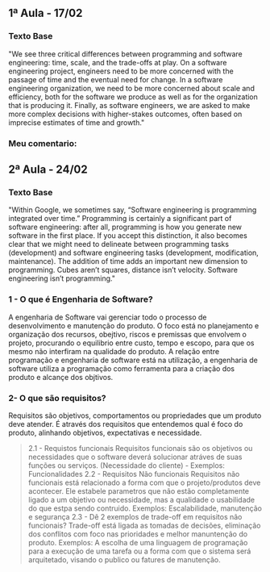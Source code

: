 ## 1ª Aula - 17/02
### Texto Base
"We see three critical differences between programming and software engineering: time, scale, and the trade-offs at play. On a software engineering project, engineers need to be more concerned with the passage of time and the eventual need for change. In a software engineering organization, we need to be more concerned about scale and efficiency, both for the software we produce as well as for the organization that is producing it. Finally, as software engineers, we are asked to make more complex decisions with higher-stakes outcomes, often based on imprecise estimates of time and growth."

### Meu comentario:

## 2ª Aula - 24/02
### Texto Base
"Within Google, we sometimes say, “Software engineering is programming integrated over time.” Programming is certainly a significant part of software engineering: after all, programming is how you generate new software in the first place. If you accept this distinction, it also becomes clear that we might need to delineate between programming tasks (development) and software engineering tasks (development, modification, maintenance). The addition of time adds an important new dimension to programming. Cubes aren’t squares, distance isn’t velocity. Software engineering isn’t programming."


### 1 - O que é Engenharia de Software? 
A engenharia de Software vai gerenciar todo o processo de desenvolvimento e manutenção do produto. O foco está no planejamento e organização dos recursos, obejtivo, riscos e premissas que envolvem o projeto, procurando o equilibrio entre custo, tempo e escopo, para que os mesmo não interfiram na qualidade do produto.
A relação entre programação e engenharia de software está na utilização, a engenharia de software utiliza a programação como ferramenta para a criação dos produto e alcançe dos objtivos.


### 2- O que são requisitos? 
Requisitos são objetivos, comportamentos ou propriedades que um produto deve atender. É através dos requisitos que entendemos qual é foco do produto, alinhando objetivos, expectativas e necessidade. 
 > 2.1 - Requistos funcionais
 Requisitos funcionais são os objetivos ou necessidades que o software deverá solucionar atráves de suas funções ou serviços. (Necessidade do cliente) - Exemplos: Funcionalidades
 > 2.2 - Requisitos Não funcionais
 Requisitos não funcionais está relacionado a forma com que o projeto/produtos deve acontecer. Ele estabele parametros que não estão completamente ligado a um objetivo ou necessidade, mas a qualidade o usabilidade do que estpa sendo contruido. Exemplos: Escalabilidade, manutenção e segurança
 > 2.3 - Dê 2 exemplos de trade-off em requisitos não funcionais? 
 Trade-off está ligada as tomadas de decisões, eliminação dos conflitos com foco nas prioridades e melhor manuntenção do produto. Exemplos: A escolha de uma linguagem de programação para a execução de uma tarefa ou a forma com que o sistema será arquitetado, visando o publico ou fatures de manutenção. 
